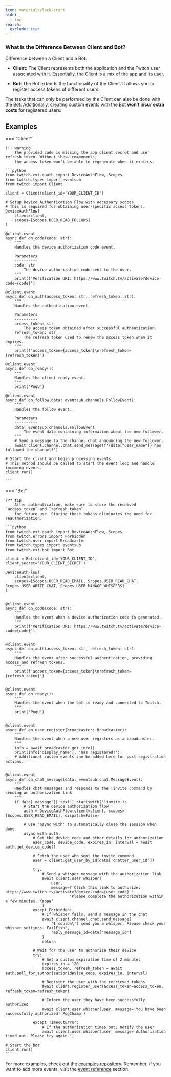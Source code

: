 ```yaml
---
icon: material/clock-start
hide:
  - toc
search:
  exclude: true
---
```


### What is the Difference Between Client and Bot?
Difference between a Client and a Bot:

- **Client**: The Client represents both the application and the Twitch user associated with it.
Essentially, the Client is a mix of the app and its user.

- **Bot**: The Bot extends the functionality of the Client. It allows you to register access tokens of different users.

The tasks that can only be performed by the Client can also be done with the Bot. Additionally,
creating custom events with the Bot **won’t incur extra costs** for registered users.


## Examples

=== "Client"

    !!! warning
        The provided code is missing the app client secret and user refresh token. Without these components,
        the access token won't be able to regenerate when it expires.

    ```python
    from twitch.ext.oauth import DeviceAuthFlow, Scopes
    from twitch.types import eventsub
    from twitch import Client
    
    client = Client(client_id='YOUR_CLIENT_ID')
    
    # Setup Device Authentication Flow with necessary scopes.
    # This is required for obtaining user-specific access tokens.
    DeviceAuthFlow(
        client=client,
        scopes=[Scopes.USER_READ_FOLLOWS]
    )
    
    @client.event
    async def on_code(code: str):
        """
        Handles the device authorization code event.
    
        Parameters
        ----------
        code: str
            The device authorization code sent to the user.
        """
        print(f'Verification URI: https://www.twitch.tv/activate?device-code={code}')
    
    @client.event
    async def on_auth(access_token: str, refresh_token: str):
        """
        Handles the authentication event.
    
        Parameters
        ----------
        access_token: str
            The access token obtained after successful authentication.
        refresh_token: str
            The refresh token used to renew the access token when it expires.
        """
        print(f'access_token={access_token}\nrefresh_token={refresh_token}')
    
    @client.event
    async def on_ready():
        """
        Handles the client ready event.
        """
        print('PogU')
        
    @client.event
    async def on_follow(data: eventsub.channels.FollowEvent):
        """
        Handles the follow event.
    
        Parameters
        ----------
        data: eventsub.channels.FollowEvent
            The event data containing information about the new follower.
        """
        # Send a message to the channel chat announcing the new follower.
        await client.channel.chat.send_message(f'{data["user_name"]} has followed the channel!')
    
    # Start the client and begin processing events.
    # This method should be called to start the event loop and handle incoming events.
    client.run()
    
    ```

=== "Bot"

    ??? tip
        After authentication, make sure to store the received `access_token` and `refresh_token`
        for future use. Storing these tokens eliminates the need for reauthorization.

    ```python
    from twitch.ext.oauth import DeviceAuthFlow, Scopes
    from twitch.errors import Forbidden
    from twitch.user import Broadcaster
    from twitch.types import eventsub
    from twitch.ext.bot import Bot
    
    client = Bot(client_id='YOUR_CLIENT_ID', client_secret='YOUR_CLIENT_SECRET')
    
    DeviceAuthFlow(
        client=client,
        scopes=[Scopes.USER_READ_EMAIL, Scopes.USER_READ_CHAT, Scopes.USER_WRITE_CHAT, Scopes.USER_MANAGE_WHISPERS]
    )
    
    
    @client.event
    async def on_code(code: str):
        """
        Handles the event when a device authorization code is generated.
        """
        print(f'Verification URI: https://www.twitch.tv/activate?device-code={code}')
    
    
    @client.event
    async def on_auth(access_token: str, refresh_token: str):
        """
        Handles the event after successful authentication, providing access and refresh tokens.
        """
        print(f'access_token={access_token}\nrefresh_token={refresh_token}')
    
    
    @client.event
    async def on_ready():
        """
        Handles the event when the bot is ready and connected to Twitch.
        """
        print('PogU')
    
    
    @client.event
    async def on_user_register(broadcaster: Broadcaster):
        """
        Handles the event when a new user registers as a broadcaster.
        """
        info = await broadcaster.get_info()
        print(info['display_name'], 'has registered!')
        # Additional custom events can be added here for post-registration actions.
    
    
    @client.event
    async def on_chat_message(data: eventsub.chat.MessageEvent):
        """
        Handles chat messages and responds to the !invite command by sending an authorization link.
        """
        if data['message']['text'].startswith('!invite'):
            # Start the device authorization flow
            auth = DeviceAuthFlow(client=client, scopes=[Scopes.USER_READ_EMAIL], dispatch=False)
    
            # Use 'async with' to automatically close the session when done
            async with auth:
                # Get the device code and other details for authorization
                user_code, device_code, expires_in, interval = await auth.get_device_code()
    
                # Fetch the user who sent the invite command
                user = client.get_user_by_id(data['chatter_user_id'])
    
                try:
                    # Send a whisper message with the authorization link
                    await client.user.whisper(
                        user,
                        message=f'Click this link to authorize: https://www.twitch.tv/activate?device-code={user_code} '
                                'Please complete the authorization within a few minutes. Kappa'
                    )
                except Forbidden:
                    # If whisper fails, send a message in the chat
                    await client.channel.chat.send_message(
                        'I couldn\'t send you a whisper. Please check your whisper settings. FailFish',
                        reply_message_id=data['message_id']
                    )
                    return
    
                # Wait for the user to authorize their device
                try:
                    # Set a custom expiration time of 2 minutes
                    expires_in = 120
                    access_token, refresh_token = await auth.poll_for_authorization(device_code, expires_in, interval)
    
                    # Register the user with the retrieved tokens
                    await client.register_user(access_token=access_token, refresh_token=refresh_token)
    
                    # Inform the user they have been successfully authorized
                    await client.user.whisper(user, message='You have been successfully authorized! PogChamp')
    
                except TimeoutError:
                    # If the authorization times out, notify the user
                    await client.user.whisper(user, message='Authorization timed out. Please try again.')
    
    # Start the bot
    client.run()
    ```

For more examples, check out the [examples repository](https://github.com/MrSniFo/Twitchify/tree/main/examples).
Remember, if you want to add more events, visit the [event reference](events/index.md) section.

